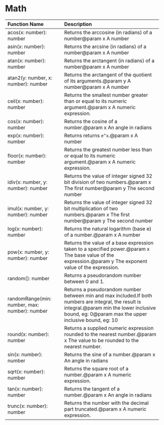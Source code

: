 # Math

|Function Name| Description|
|:---|:---|
|acos(x: number): number |Returns the arccosine (in radians) of a number@param x A number|
|asin(x: number): number |Returns the arcsine (in radians) of a number@param x A number|
|atan(x: number): number |Returns the arctangent (in radians) of a number@param x A number|
|atan2(y: number, x: number): number |Returns the arctangent of the quotient of its arguments.@param y A number@param x A number|
|ceil(x: number): number |Returns the smallest number greater than or equal to its numeric argument.@param x A numeric expression.|
|cos(x: number): number |Returns the cosine of a number.@param x An angle in radians|
|exp(x: number): number |Returns returns ``e^x``.@param x A number|
|floor(x: number): number |Returns the greatest number less than or equal to its numeric argument.@param x A numeric expression.|
|idiv(x: number, y: number): number |Returns the value of integer signed 32 bit division of two numbers.@param x The first number@param y The second number|
|imul(x: number, y: number): number |Returns the value of integer signed 32 bit multiplication of two numbers.@param x The first number@param y The second number|
|log(x: number): number |Returns the natural logarithm (base e) of a number.@param x A number|
|pow(x: number, y: number): number |Returns the value of a base expression taken to a specified power.@param x The base value of the expression.@param y The exponent value of the expression.|
|random(): number |Returns a pseudorandom number between 0 and 1.|
|randomRange(min: number, max: number): number |Returns a pseudorandom number between min and max included.If both numbers are integral, the result is integral.@param min the lower inclusive bound, eg: 0@param max the upper inclusive bound, eg: 10|
|round(x: number): number |Returns a supplied numeric expression rounded to the nearest number.@param x The value to be rounded to the nearest number.|
|sin(x: number): number |Returns the sine of a number.@param x An angle in radians|
|sqrt(x: number): number |Returns the square root of a number.@param x A numeric expression.|
|tan(x: number): number |Returns the tangent of a number.@param x An angle in radians|
|trunc(x: number): number |Returns the number with the decimal part truncated.@param x A numeric expression.|
